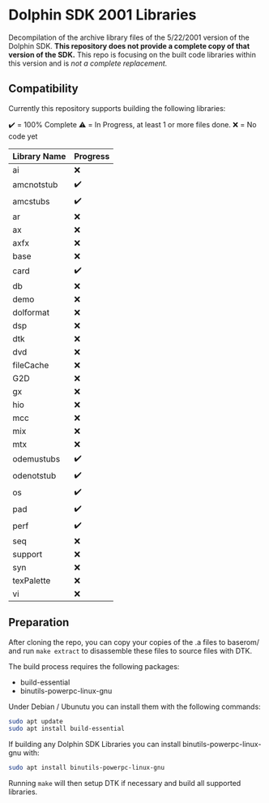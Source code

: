 # Dolphin SDK 2001 Libraries

Decompilation of the archive library files of the 5/22/2001 version of the Dolphin SDK. **This repository does not provide a complete copy of that version of the SDK.** This repo is focusing on the built code libraries within this version and is *not a complete replacement.*

## Compatibility

Currently this repository supports building the following libraries:

:heavy_check_mark: = 100% Complete
:warning: = In Progress, at least 1 or more files done.
:x: = No code yet

| Library Name | Progress |
| ------------ | ---------- |
| ai           | :x: |
| amcnotstub   | :heavy_check_mark: |
| amcstubs     | :heavy_check_mark: |
| ar           | :x: |
| ax           | :x: |
| axfx         | :x: |
| base         | :x: |
| card         | :heavy_check_mark: |
| db           | :x: |
| demo         | :x: |
| dolformat    | :x: |
| dsp          | :x: |
| dtk          | :x: |
| dvd          | :x: |
| fileCache    | :x: |
| G2D          | :x: |
| gx           | :x: |
| hio          | :x: |
| mcc          | :x: |
| mix          | :x: |
| mtx          | :x: |
| odemustubs   | :heavy_check_mark: |
| odenotstub   | :heavy_check_mark: |
| os           | :heavy_check_mark: |
| pad          | :heavy_check_mark: |
| perf         | :heavy_check_mark: |
| seq          | :x: |
| support      | :x: |
| syn          | :x: |
| texPalette   | :x: |
| vi           | :x: |

## Preparation

After cloning the repo, you can copy your copies of the .a files to baserom/ and run `make extract` to disassemble these files to source files with DTK.

The build process requires the following packages:

- build-essential
- binutils-powerpc-linux-gnu

Under Debian / Ubunutu you can install them with the following commands:

```bash
sudo apt update
sudo apt install build-essential
```

If building any Dolphin SDK Libraries you can install binutils-powerpc-linux-gnu with:

```bash
sudo apt install binutils-powerpc-linux-gnu
```

Running `make` will then setup DTK if necessary and build all supported libraries.
